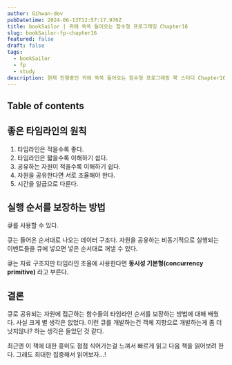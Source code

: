 ```yaml
---
author: Gihwan-dev
pubDatetime: 2024-06-13T12:57:17.976Z
title: bookSailor | 귀에 쏙쏙 들어오는 함수형 프로그래밍 Chapter16
slug: bookSailor-fp-chapter16
featured: false
draft: false
tags:
  - bookSailor
  - fp
  - study
description: 현재 진행중인 귀에 쏙쏙 들어오는 함수형 프로그래밍 북 스터디 Chapter16 요약본입니다.
---
```


## Table of contents

## 좋은 타임라인의 원칙

1. 타임라인은 적을수록 좋다.
2. 타임라인은 짧을수록 이해하기 쉽다.
3. 공유하는 자원이 적을수록 이해하기 쉽다.
4. 자원을 공유한다면 서로 조율해야 한다.
5. 시간을 일급으로 다룬다.

## 실행 순서를 보장하는 방법

큐를 사용할 수 있다.

큐는 들어온 순서대로 나오는 데이터 구조다. 자원을 공유하는 비동기적으로 실행되는 이벤트들을 큐에 넣으면 넣은 순서대로 꺼낼 수 있다.

큐는 자료 구조지만 타임라인 조율에 사용한다면 **동시성 기본형(concurrency primitive)** 라고 부른다.

## 결론

큐로 공유되는 자원에 접근하는 함수들의 타임라인 순서를 보장하는 방법에 대해 배웠다. 사실 크게 별 생각은 없었다. 이런 큐를 개발하는건 객체 지향으로 개발하는게 좀 더 낫지않나? 하는 생각은 들었던 것 같다.

최근엔 이 책에 대한 흥미도 점점 식어가는걸 느껴서 빠르게 읽고 다음 책을 읽어보려 한다. 그래도 최대한 집중해서 읽어보자...!
